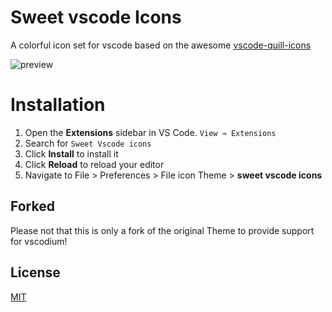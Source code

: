 # Sweet vscode Icons

A colorful icon set for vscode based on the awesome [vscode-quill-icons](https://github.com/cdonohue/vscode-quill-icons/)

![preview](screenshots/preview.png)

# Installation

1. Open the **Extensions** sidebar in VS Code. `View → Extensions`
1. Search for `Sweet Vscode icons`
1. Click **Install** to install it
1. Click **Reload** to reload your editor
1. Navigate to File > Preferences > File icon Theme > **sweet vscode icons**

## Forked
Please not that this is only a fork of the original Theme to provide support for vscodium!

## License

[MIT](https://github.com/EliverLara/sweet-vscode-icons/blob/master/LICENSE.md)

